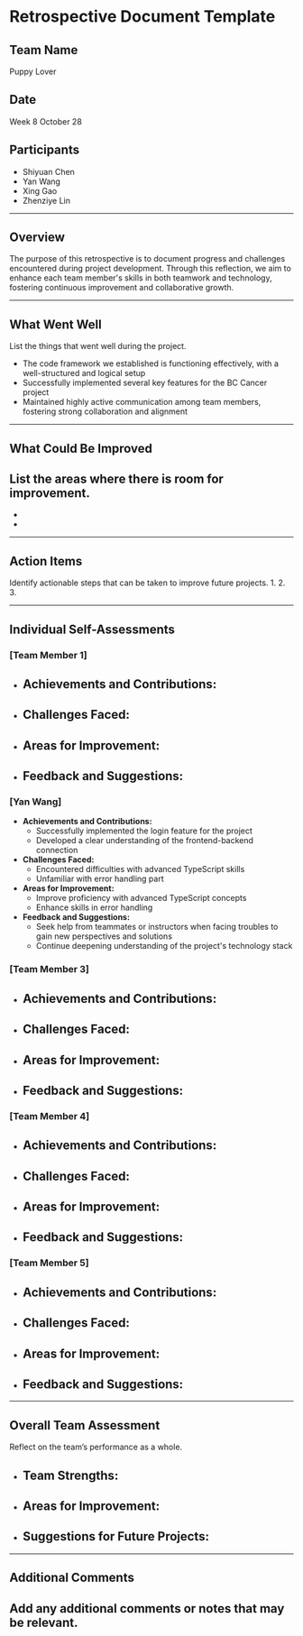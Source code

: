 # Retrospective Document Template

## Team Name
Puppy Lover

## Date
Week 8 October 28

## Participants
- Shiyuan Chen
- Yan Wang
- Xing Gao
- Zhenziye Lin

---

## Overview
The purpose of this retrospective is to document progress and challenges encountered during project development. Through this reflection, we aim to enhance each team member's skills in both teamwork and technology, fostering continuous improvement and collaborative growth.

---

## What Went Well
List the things that went well during the project.
- The code framework we established is functioning effectively, with a well-structured and logical setup
- Successfully implemented several key features for the BC Cancer project
- Maintained highly active communication among team members, fostering strong collaboration and alignment

---

## What Could Be Improved
List the areas where there is room for improvement.
-
-
-

---

## Action Items
Identify actionable steps that can be taken to improve future projects.
1.
2.
3.

---

## Individual Self-Assessments
### [Team Member 1]
- **Achievements and Contributions:**
  -
- **Challenges Faced:**
  -
- **Areas for Improvement:**
  -
- **Feedback and Suggestions:**
  -

### [Yan Wang]
- **Achievements and Contributions:**
  - Successfully implemented the login feature for the project
  - Developed a clear understanding of the frontend-backend connection
- **Challenges Faced:**
  - Encountered difficulties with advanced TypeScript skills
  - Unfamiliar with error handling part 
- **Areas for Improvement:**
  - Improve proficiency with advanced TypeScript concepts
  - Enhance skills in error handling 
- **Feedback and Suggestions:**
  - Seek help from teammates or instructors when facing troubles to gain new perspectives and solutions
  - Continue deepening understanding of the project's technology stack


### [Team Member 3]
- **Achievements and Contributions:**
  -
- **Challenges Faced:**
  -
- **Areas for Improvement:**
  -
- **Feedback and Suggestions:**
  -

### [Team Member 4]
- **Achievements and Contributions:**
  -
- **Challenges Faced:**
  -
- **Areas for Improvement:**
  -
- **Feedback and Suggestions:**
  -

### [Team Member 5]
- **Achievements and Contributions:**
  -
- **Challenges Faced:**
  -
- **Areas for Improvement:**
  -
- **Feedback and Suggestions:**
  -

---

## Overall Team Assessment
Reflect on the team’s performance as a whole.
- **Team Strengths:**
  -
- **Areas for Improvement:**
  -
- **Suggestions for Future Projects:**
  -

---

## Additional Comments
Add any additional comments or notes that may be relevant.
-
